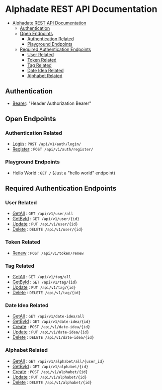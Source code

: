 # Alphadate REST API Documentation

<!--toc:start-->
- [Alphadate REST API Documentation](#alphadate-rest-api-documentation)
  - [Authentication](#authentication)
  - [Open Endpoints](#open-endpoints)
    - [Authentication Related](#authentication-related)
    - [Playground Endpoints](#playground-endpoints)
  - [Required Authentication Endpoints](#required-authentication-endpoints)
    - [User Related](#user-related)
    - [Token Related](#token-related)
    - [Tag Related](#tag-related)
    - [Date Idea Related](#date-idea-related)
    - [Alphabet Related](#alphabet-related)
<!--toc:end-->

## Authentication

- [Bearer](docs/auth/bearer.md): "Header Authorization Bearer"

## Open Endpoints

### Authentication Related

- [Login](docs/auth/login.md) : `POST /api/v1/auth/login/`
- [Register](docs/auth/register.md) : `POST /api/v1/auth/register/`

### Playground Endpoints

- Hello World : `GET /` (Just a "hello world" endpoint)

## Required Authentication Endpoints

### User Related

- [GetAll](docs/user/all.md) : `GET /api/v1/user/all`
- [GetById](docs/user/id.md) : `GET /api/v1/user/{id}`
- [Update](docs/user/update.md) : `PUT /api/v1/user/{id}`
- [Delete](docs/user/delete.md) : `DELETE /api/v1/user/{id}`

### Token Related

- [Renew](docs/token/renew.md) : `POST /api/v1/token/renew`

### Tag Related

- [GetAll](docs/tag/all.md) : `GET /api/v1/tag/all`
- [GetById](docs/tag/id.md) : `GET /api/v1/tag/{id}`
- [Update](docs/tag/update.md) : `PUT /api/v1/tag/{id}`
- [Delete](docs/tag/delete.md) : `DELETE /api/v1/tag/{id}`

### Date Idea Related

- [GetAll](docs/date-idea/all.md) : `GET /api/v1/date-idea/all`
- [GetById](docs/date-idea/id.md) : `GET /api/v1/date-idea/{id}`
- [Create](docs/date-idea/create.md) : `POST /api/v1/date-idea/{id}`
- [Update](docs/date-idea/update.md) : `PUT /api/v1/date-idea/{id}`
- [Delete](docs/date-idea/delete.md) : `DELETE /api/v1/date-idea/{id}`

### Alphabet Related

- [GetAll](docs/alphabet/all.md) : `GET /api/v1/alphabet/all/{user_id}`
- [GetById](docs/alphabet/id.md) : `GET /api/v1/alphabet/{id}`
- [Create](docs/alphabet/create.md) : `POST /api/v1/alphabet/{id}`
- [Update](docs/alphabet/update.md) : `PUT /api/v1/alphabet/{id}`
- [Delete](docs/alphabet/delete.md) : `DELETE /api/v1/alphabet/{id}`
